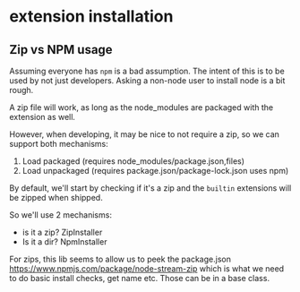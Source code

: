 # extension installation


## Zip vs NPM usage

Assuming everyone has `npm` is a bad assumption. The intent of this is to be used by not just developers. 
Asking a non-node user to install node is a bit rough. 

A zip file will work, as long as the node_modules are packaged with the extension as well. 

However, when developing, it may be nice to not require a zip, so we can support both mechanisms:

1. Load packaged (requires node_modules/package.json,files)
2. Load unpackaged (requires package.json/package-lock.json uses npm)

By default, we'll start by checking if it's a zip and the `builtin` extensions will be zipped when shipped.

So we'll use 2 mechanisms:

* is it a zip? ZipInstaller
* Is it a dir? NpmInstaller

For zips, this lib seems to allow us to peek the package.json https://www.npmjs.com/package/node-stream-zip
which is what we need to do basic install checks, get name etc. Those can be in a base class.